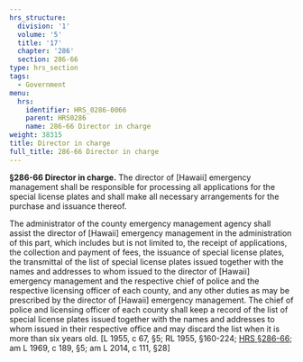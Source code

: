 ```yaml
---
hrs_structure:
  division: '1'
  volume: '5'
  title: '17'
  chapter: '286'
  section: 286-66
type: hrs_section
tags:
  - Government
menu:
  hrs:
    identifier: HRS_0286-0066
    parent: HRS0286
    name: 286-66 Director in charge
weight: 38315
title: Director in charge
full_title: 286-66 Director in charge
---
```

**§286-66 Director in charge.** The director of [Hawaii] emergency management shall be responsible for processing all applications for the special license plates and shall make all necessary arrangements for the purchase and issuance thereof.

The administrator of the county emergency management agency shall assist the director of [Hawaii] emergency management in the administration of this part, which includes but is not limited to, the receipt of applications, the collection and payment of fees, the issuance of special license plates, the transmittal of the list of special license plates issued together with the names and addresses to whom issued to the director of [Hawaii] emergency management and the respective chief of police and the respective licensing officer of each county, and any other duties as may be prescribed by the director of [Hawaii] emergency management. The chief of police and licensing officer of each county shall keep a record of the list of special license plates issued together with the names and addresses to whom issued in their respective office and may discard the list when it is more than six years old. [L 1955, c 67, §5; RL 1955, §160-224; [HRS §286-66](/title-17/chapter-286/section-286-66/); am L 1969, c 189, §5; am L 2014, c 111, §28]